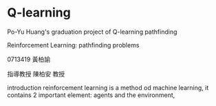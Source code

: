 # Q-learning
Po-Yu Huang's graduation project of Q-learning pathfinding

Reinforcement Learning: pathfinding problems

0713419 黃柏諭

指導教授 陳柏安 教授

introduction
reinforcement learning is a method od machine learning, it contains 2 important element: agents and the environment, 
